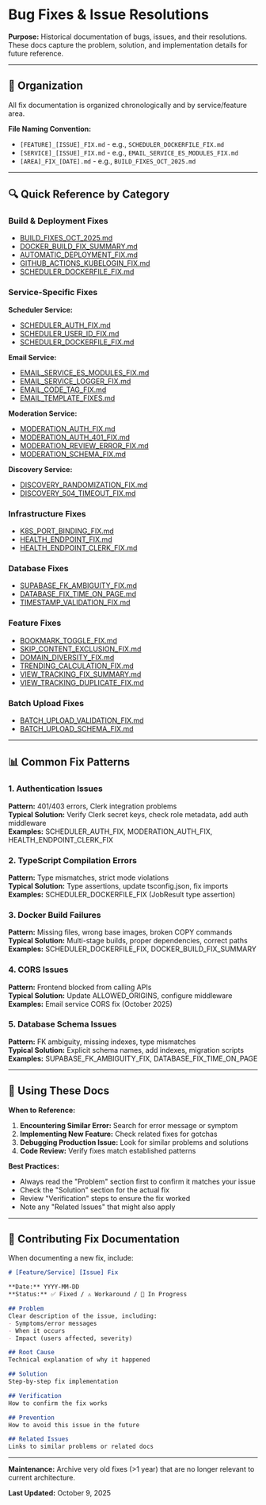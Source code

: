 # Bug Fixes & Issue Resolutions

**Purpose:** Historical documentation of bugs, issues, and their resolutions. These docs capture the problem, solution, and implementation details for future reference.

---

## 📁 Organization

All fix documentation is organized chronologically and by service/feature area.

**File Naming Convention:**
- `[FEATURE]_[ISSUE]_FIX.md` - e.g., `SCHEDULER_DOCKERFILE_FIX.md`
- `[SERVICE]_[ISSUE]_FIX.md` - e.g., `EMAIL_SERVICE_ES_MODULES_FIX.md`
- `[AREA]_FIX_[DATE].md` - e.g., `BUILD_FIXES_OCT_2025.md`

---

## 🔍 Quick Reference by Category

### Build & Deployment Fixes
- [BUILD_FIXES_OCT_2025.md](./BUILD_FIXES_OCT_2025.md)
- [DOCKER_BUILD_FIX_SUMMARY.md](./DOCKER_BUILD_FIX_SUMMARY.md)
- [AUTOMATIC_DEPLOYMENT_FIX.md](./AUTOMATIC_DEPLOYMENT_FIX.md)
- [GITHUB_ACTIONS_KUBELOGIN_FIX.md](./GITHUB_ACTIONS_KUBELOGIN_FIX.md)
- [SCHEDULER_DOCKERFILE_FIX.md](./SCHEDULER_DOCKERFILE_FIX.md)

### Service-Specific Fixes

**Scheduler Service:**
- [SCHEDULER_AUTH_FIX.md](./SCHEDULER_AUTH_FIX.md)
- [SCHEDULER_USER_ID_FIX.md](./SCHEDULER_USER_ID_FIX.md)
- [SCHEDULER_DOCKERFILE_FIX.md](./SCHEDULER_DOCKERFILE_FIX.md)

**Email Service:**
- [EMAIL_SERVICE_ES_MODULES_FIX.md](./EMAIL_SERVICE_ES_MODULES_FIX.md)
- [EMAIL_SERVICE_LOGGER_FIX.md](./EMAIL_SERVICE_LOGGER_FIX.md)
- [EMAIL_CODE_TAG_FIX.md](./EMAIL_CODE_TAG_FIX.md)
- [EMAIL_TEMPLATE_FIXES.md](./EMAIL_TEMPLATE_FIXES.md)

**Moderation Service:**
- [MODERATION_AUTH_FIX.md](./MODERATION_AUTH_FIX.md)
- [MODERATION_AUTH_401_FIX.md](./MODERATION_AUTH_401_FIX.md)
- [MODERATION_REVIEW_ERROR_FIX.md](./MODERATION_REVIEW_ERROR_FIX.md)
- [MODERATION_SCHEMA_FIX.md](./MODERATION_SCHEMA_FIX.md)

**Discovery Service:**
- [DISCOVERY_RANDOMIZATION_FIX.md](./DISCOVERY_RANDOMIZATION_FIX.md)
- [DISCOVERY_504_TIMEOUT_FIX.md](./DISCOVERY_504_TIMEOUT_FIX.md)

### Infrastructure Fixes
- [K8S_PORT_BINDING_FIX.md](./K8S_PORT_BINDING_FIX.md)
- [HEALTH_ENDPOINT_FIX.md](./HEALTH_ENDPOINT_FIX.md)
- [HEALTH_ENDPOINT_CLERK_FIX.md](./HEALTH_ENDPOINT_CLERK_FIX.md)

### Database Fixes
- [SUPABASE_FK_AMBIGUITY_FIX.md](./SUPABASE_FK_AMBIGUITY_FIX.md)
- [DATABASE_FIX_TIME_ON_PAGE.md](./DATABASE_FIX_TIME_ON_PAGE.md)
- [TIMESTAMP_VALIDATION_FIX.md](./TIMESTAMP_VALIDATION_FIX.md)

### Feature Fixes
- [BOOKMARK_TOGGLE_FIX.md](./BOOKMARK_TOGGLE_FIX.md)
- [SKIP_CONTENT_EXCLUSION_FIX.md](./SKIP_CONTENT_EXCLUSION_FIX.md)
- [DOMAIN_DIVERSITY_FIX.md](./DOMAIN_DIVERSITY_FIX.md)
- [TRENDING_CALCULATION_FIX.md](./TRENDING_CALCULATION_FIX.md)
- [VIEW_TRACKING_FIX_SUMMARY.md](./VIEW_TRACKING_FIX_SUMMARY.md)
- [VIEW_TRACKING_DUPLICATE_FIX.md](./VIEW_TRACKING_DUPLICATE_FIX.md)

### Batch Upload Fixes
- [BATCH_UPLOAD_VALIDATION_FIX.md](./BATCH_UPLOAD_VALIDATION_FIX.md)
- [BATCH_UPLOAD_SCHEMA_FIX.md](./BATCH_UPLOAD_SCHEMA_FIX.md)

---

## 📊 Common Fix Patterns

### 1. Authentication Issues
**Pattern:** 401/403 errors, Clerk integration problems  
**Typical Solution:** Verify Clerk secret keys, check role metadata, add auth middleware  
**Examples:** SCHEDULER_AUTH_FIX, MODERATION_AUTH_FIX, HEALTH_ENDPOINT_CLERK_FIX

### 2. TypeScript Compilation Errors
**Pattern:** Type mismatches, strict mode violations  
**Typical Solution:** Type assertions, update tsconfig.json, fix imports  
**Examples:** SCHEDULER_DOCKERFILE_FIX (JobResult type assertion)

### 3. Docker Build Failures
**Pattern:** Missing files, wrong base images, broken COPY commands  
**Typical Solution:** Multi-stage builds, proper dependencies, correct paths  
**Examples:** SCHEDULER_DOCKERFILE_FIX, DOCKER_BUILD_FIX_SUMMARY

### 4. CORS Issues
**Pattern:** Frontend blocked from calling APIs  
**Typical Solution:** Update ALLOWED_ORIGINS, configure middleware  
**Examples:** Email service CORS fix (October 2025)

### 5. Database Schema Issues
**Pattern:** FK ambiguity, missing indexes, type mismatches  
**Typical Solution:** Explicit schema names, add indexes, migration scripts  
**Examples:** SUPABASE_FK_AMBIGUITY_FIX, DATABASE_FIX_TIME_ON_PAGE

---

## 🚀 Using These Docs

**When to Reference:**
1. **Encountering Similar Error:** Search for error message or symptom
2. **Implementing New Feature:** Check related fixes for gotchas
3. **Debugging Production Issue:** Look for similar problems and solutions
4. **Code Review:** Verify fixes match established patterns

**Best Practices:**
- Always read the "Problem" section first to confirm it matches your issue
- Check the "Solution" section for the actual fix
- Review "Verification" steps to ensure the fix worked
- Note any "Related Issues" that might also apply

---

## 📝 Contributing Fix Documentation

When documenting a new fix, include:

```markdown
# [Feature/Service] [Issue] Fix

**Date:** YYYY-MM-DD  
**Status:** ✅ Fixed / ⚠️ Workaround / 🔄 In Progress

## Problem
Clear description of the issue, including:
- Symptoms/error messages
- When it occurs
- Impact (users affected, severity)

## Root Cause
Technical explanation of why it happened

## Solution
Step-by-step fix implementation

## Verification
How to confirm the fix works

## Prevention
How to avoid this issue in the future

## Related Issues
Links to similar problems or related docs
```

---

**Maintenance:** Archive very old fixes (>1 year) that are no longer relevant to current architecture.

**Last Updated:** October 9, 2025
